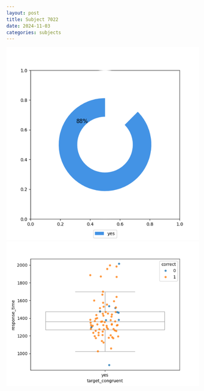 ```yaml
---
layout: post
title: Subject 7022
date: 2024-11-03
categories: subjects
---
```


![](data/7022/run-5/7022_accuracy_target_congruence.png)
![](data/7022/run-5/7022_rt_congruence.png)
